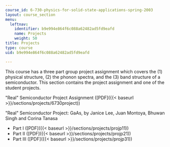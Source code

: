 ```yaml
---
course_id: 6-730-physics-for-solid-state-applications-spring-2003
layout: course_section
menu:
  leftnav:
    identifier: b9e994e864f6c088a62482ad5fd9eafd
    name: Projects
    weight: 50
title: Projects
type: course
uid: b9e994e864f6c088a62482ad5fd9eafd

---
```


This course has a three part group project assignment which covers the (1) physical structure, (2) the phonon spectra, and the (3) band structure of a semiconductor. This section contains the project assignment and one of the student projects.

"Real" Semiconductor Project Assignment ([PDF]({{< baseurl >}}/sections/projects/6730project))

"Real" Semiconductor Project: GaAs, by Janice Lee, Juan Montoya, Bhuwan Singh and Corina Tanasa

*   Part I ([PDF]({{< baseurl >}}/sections/projects/projp11))
*   Part II ([PDF]({{< baseurl >}}/sections/projects/projp21))
*   Part III ([PDF]({{< baseurl >}}/sections/projects/projp31))
